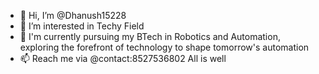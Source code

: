 - 👋 Hi, I’m @Dhanush15228
- 👀 I’m interested in Techy Field
- 🌱 I'm currently pursuing my BTech in Robotics and Automation, exploring the forefront of technology to shape tomorrow's automation
- 📫 Reach me  via @contact:8527536802
  All is well

<!---
Dhanush15228/Dhanush15228 is a ✨ special ✨ repository because its `README.md` (this file) appears on your GitHub profile.
You can click the Preview link to take a look at your changes.
--->
